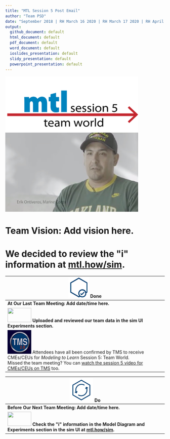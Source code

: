 ```yaml
---
title: "MTL Session 5 Post Email"
author: "Team PSD"
date: "September 2018 | RH March 16 2020 | RH March 17 2020 | RH April 2 2020"
output: 
  github_document: default
  html_document: default
  pdf_document: default
  word_document: default
  ioslides_presentation: default
  slidy_presentation: default
  powerpoint_presentation: default
---
```




<!-- MTL Logo, HTML img tag -->
[<img src = "https://github.com/lzim/teampsd/blob/master/resources/title_slides/mtl_s05_teamworld_title.png"
     height = "175" width = "420">](https://github.com/lzim/mtl/blob/master/blue/session05/s05_learner/mtl_session05_see.md) 
[<img src="https://github.com/lzim/teampsd/blob/master/resources/vapor_team_youtube/ontiveros_vapor.jpg" height="250" width="420">](https://mtl.how/vapor_wk10)   

# Team Vision: Add vision here.
# We decided to review the "i" information at [mtl.how/sim](https://mtl.how/sim).

<!-- Do/Done Tables -->
 [<img src = "https://raw.githubusercontent.com/lzim/teampsd/master/resources/icons/done.png" height = "65" width = "65">](https://github.com/lzim/mtl/blob/master/blue/session05/s05_learner/mtl_session05_see.md) **Done** | 
| --- |
|**At Our Last Team Meeting: Add date/time here.**|
| [<img src = "https://raw.githubusercontent.com/lzim/teampsd/master/resources/logos/mtl_how_sim.png" height = "45" width = "75">](http://mtl.how/sim) **Uploaded and reviewed our team data in the sim UI Experiments section.** |
[<img src = "https://github.com/lzim/teampsd/blob/master/resources/logos/tms_logo.jpg?raw=true" height = "75" width = "75">](https://www.tms.va.gov/SecureAuth35/) Attendees have all been confirmed by TMS to receive CMEs/CEUs for _Modeling to Learn_ Session 5: Team World. <br> Missed the team meeting? You can [watch the session 5 video for CMEs/CEUs on TMS](https://hcm03.ns2cloud.com/sf/learning?destUrl=https%3a%2f%2fva%2dhcm03%2ens2cloud%2ecom%2flearning%2fuser%2fdeeplink%5fredirect%2ejsp%3flinkId%3dITEM%5fDETAILS%26componentID%3d41387%26componentTypeID%3dVA%26revisionDate%3d1585238760000%26fromSF%3dY&company=VAHCM03) too.|

[<img src = "https://raw.githubusercontent.com/lzim/teampsd/master/resources/icons/do.png" height = "75" width = "75">](https://github.com/lzim/mtl/blob/master/blue/session06/s06_learner/mtl_session06_see.md) **Do** |
| --- |
|**Before Our Next Team Meeting: Add date/time here.**|
|[<img src = "https://raw.githubusercontent.com/lzim/teampsd/master/resources/logos/mtl_how_sim.png" height = "45" width = "75">](http://mtl.how/sim) **Check the "i" information in the Model Diagram and Experiments section in the sim UI at [mtl.how/sim](https://mtl.how/sim).**  |

